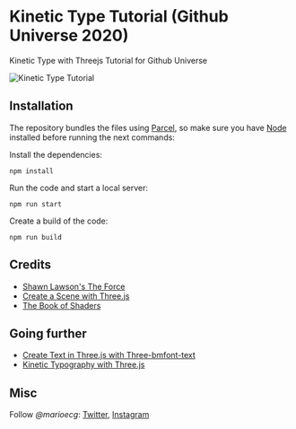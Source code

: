 # Kinetic Type Tutorial (Github Universe 2020)
Kinetic Type with Threejs Tutorial for Github Universe

![Kinetic Type Tutorial](https://raw.githubusercontent.com/marioecg/github-universe-2020-tutorial/main/src/assets/repo-image.png)

## Installation

The repository bundles the files using [Parcel](https://parceljs.org/), so make sure you have [Node](https://nodejs.org/en/) installed before running the next commands:

Install the dependencies:

```
npm install
```

Run the code and start a local server:

```
npm run start
```

Create a build of the code:

```
npm run build
```
## Credits

- [Shawn Lawson's The Force](https://github.com/shawnlawson/The_Force)
- [Create a Scene with Three.js](https://threejs.org/docs/index.html#manual/en/introduction/Creating-a-scene)
- [The Book of Shaders](https://thebookofshaders.com/glossary/)

## Going further

- [Create Text in Three.js with Three-bmfont-text](https://tympanus.net/codrops/2019/10/10/create-text-in-three-js-with-three-bmfont-text/)
- [Kinetic Typography with Three.js](https://tympanus.net/codrops/2020/06/02/kinetic-typography-with-three-js/)

## Misc

Follow *@marioecg*: [Twitter](https://twitter.com/marioecg), [Instagram](https://www.instagram.com/marioecg/)
